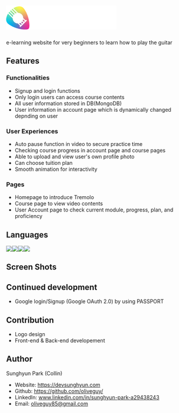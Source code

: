 # <img src="https://github.com/oliveguy/tremolo/blob/main/public/images/logo.png?raw=true">
e-learning website for very beginners to learn how to play the guitar

## Features

### Functionalities
- Signup and login functions
- Only login users can access course contents
- All user information stored in DB(MongoDB)
- User information in account page which is dynamically changed depnding on user

### User Experiences
- Auto pause function in video to secure practice time
- Checking course progress in account page and course pages
- Able to upload and view user's own profile photo
- Can choose tuition plan
- Smooth animation for interactivity

### Pages
- Homepage to introduce Tremolo
- Course page to view video contents
- User Account page to check current module, progress, plan, and proficiency

## Languages
<div style="display:flex;">
<img src="https://img.shields.io/badge/Scss-green?style=for-the-badge&logo=Sass&logoColor=CC6699"/>
<img src="https://img.shields.io/badge/Javascript-yellow?style=for-the-badge&logo=Javascript&logoColor=000"/>
<img src="https://img.shields.io/badge/NodeJS-white?style=for-the-badge&logo=Node.js&logoColor=green"/>
<img src="https://img.shields.io/badge/MongoDB-blue?style=for-the-badge&logo=MongoDB&logoColor=green"/>
</div>

## Screen Shots
## Continued development
- Google login/Signup (Google OAuth 2.0) by using PASSPORT

## Contribution
- Logo design
- Front-end & Back-end developement

## Author
Sunghyun Park (Collin)
- Website: https://devsunghyun.com
- Github: https://github.com/oliveguy/
- LinkedIn: www.linkedin.com/in/sunghyun-park-a29438243
- Email: oliveguy85@gmail.com
